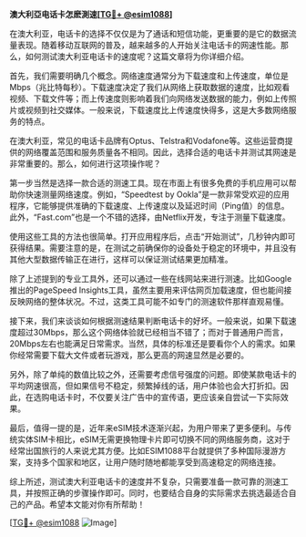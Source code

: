 **澳大利亞电话卡怎麽測速[[TG💪+ @esim1088](https://t.me/s/esim1088)]**

在澳大利亚，电话卡的选择不仅仅是为了通话和短信功能，更重要的是它的数据流量表现。随着移动互联网的普及，越来越多的人开始关注电话卡的网速性能。那么，如何测试澳大利亚电话卡的速度呢？这篇文章将为你详细介绍。

首先，我们需要明确几个概念。网络速度通常分为下载速度和上传速度，单位是Mbps（兆比特每秒）。下载速度决定了我们从网络上获取数据的速度，比如观看视频、下载文件等；而上传速度则影响着我们向网络发送数据的能力，例如上传照片或视频到社交媒体。一般来说，下载速度比上传速度快得多，这是大多数网络服务的特点。

在澳大利亚，常见的电话卡品牌有Optus、Telstra和Vodafone等。这些运营商提供的网络覆盖范围和服务质量各不相同。因此，选择合适的电话卡并测试其网速是非常重要的。那么，如何进行这项操作呢？

第一步当然是选择一款合适的测速工具。现在市面上有很多免费的手机应用可以帮助你快速测量网络速度。例如，“Speedtest by Ookla”是一款非常受欢迎的应用程序，它能够提供准确的下载速度、上传速度以及延迟时间（Ping值）的信息。此外，“Fast.com”也是一个不错的选择，由Netflix开发，专注于测量下载速度。

使用这些工具的方法也很简单。打开应用程序后，点击“开始测试”，几秒钟内即可获得结果。需要注意的是，在测试之前确保你的设备处于稳定的环境中，并且没有其他大型数据传输正在进行，这样可以保证测试结果更加精准。

除了上述提到的专业工具外，还可以通过一些在线网站来进行测速。比如Google推出的PageSpeed Insights工具，虽然主要用来评估网页加载速度，但也能间接反映网络的整体状况。不过，这类工具可能不如专门的测速软件那样直观易懂。

接下来，我们来谈谈如何根据测速结果判断电话卡的好坏。一般来说，如果下载速度超过30Mbps，那么这个网络体验就已经相当不错了；而对于普通用户而言，20Mbps左右也能满足日常需求。当然，具体的标准还是要看你个人的需求。如果你经常需要下载大文件或者玩游戏，那么更高的网速显然是必要的。

另外，除了单纯的数值比较之外，还需要考虑信号强度的问题。即使某款电话卡的平均网速很高，但如果信号不稳定，频繁掉线的话，用户体验也会大打折扣。因此，在选购电话卡时，不仅要关注广告中的宣传语，更应该亲自尝试一下实际效果。

最后，值得一提的是，近年来eSIM技术逐渐兴起，为用户带来了更多便利。与传统实体SIM卡相比，eSIM无需更换物理卡片即可切换不同的网络服务商，这对于经常出国旅行的人来说尤其方便。比如ESIM1088平台就提供了多种国际漫游方案，支持多个国家和地区，让用户随时随地都能享受到高速稳定的网络连接。

综上所述，测试澳大利亚电话卡的速度并不复杂，只需要准备一款可靠的测速工具，并按照正确的步骤操作即可。同时，也要结合自身的实际需求去挑选最适合自己的产品。希望本文能对你有所帮助！

[[TG💪+ @esim1088](https://t.me/s/esim1088) ![Image](https://i.postimg.cc/4NQfJmqS/Snipaste-2025-05-13-00-14-12.png)]